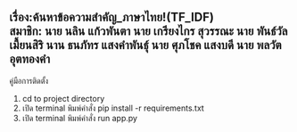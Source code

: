 เรื่อง:ค้นหาข้อความสำคัญ_ภาษาไทย!(TF_IDF) <br />
สมาชิก: 
นาย นลิน แก้วพันตา
นาย เกรียงไกร สุวรรณะ
นาย พันธ์วัล เมื้ยนสิริ
นาน ธนภัทร แสงคำพันธุ์
นาย ศุภโชค แสงบดี
นาย พลวัต อุตทองคำ
---------------------------------------------------------
คู่มือการติดตั้ง
1. cd to project directory
2. เปิด terminal พิมพ์คำสั่ง pip install -r requirements.txt
3. เปิด terminal พิมพ์คำสั่ง run app.py

